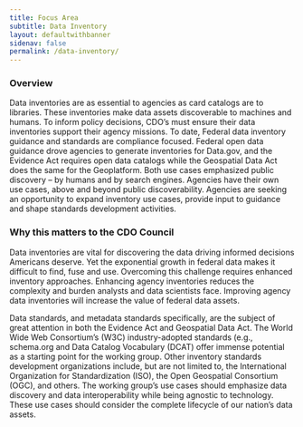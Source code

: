 ```yaml
---
title: Focus Area
subtitle: Data Inventory
layout: defaultwithbanner
sidenav: false
permalink: /data-inventory/
---
```

### Overview
Data inventories are as essential to agencies as card catalogs are to libraries. These inventories make data assets discoverable to machines and humans. To inform policy decisions, CDO’s must ensure their data inventories support their agency missions. To date, Federal data inventory guidance and standards are compliance focused. Federal open data guidance drove agencies to generate inventories for Data.gov, and the Evidence Act requires open data catalogs while the Geospatial Data Act does the same for the Geoplatform. Both use cases emphasized public discovery – by humans and by search engines. Agencies have their own use cases, above and beyond public discoverability. Agencies are seeking an opportunity to expand inventory use cases, provide input to guidance and shape standards development activities.

### Why this matters to the CDO Council
Data inventories are vital for discovering the data driving informed decisions Americans deserve. Yet the exponential growth in federal data makes it difficult to find, fuse and use. Overcoming this challenge requires enhanced inventory approaches. Enhancing agency inventories reduces the complexity and burden analysts and data scientists face. Improving agency data inventories will increase the value of federal data assets. 
<p>Data standards, and metadata standards specifically, are the subject of great attention in both the Evidence Act and Geospatial Data Act. The World Wide Web Consortium’s (W3C) industry-adopted standards (e.g., schema.org and Data Catalog Vocabulary (DCAT) offer immense potential as a starting point for the working group. Other inventory standards development organizations include, but are not limited to, the International Organization for Standardization (ISO), the Open Geospatial Consortium (OGC), and others. The working group’s use cases should emphasize data discovery and data interoperability while being agnostic to technology. These use cases should consider the complete lifecycle of our nation’s data assets. </p>
<p>&nbsp;</p>